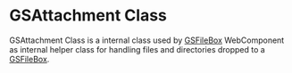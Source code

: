# GSAttachment Class

GSAttachment Class is a internal class used by [GSFileBox](./GSFileBox.md) WebComponent as internal helper class for handling files and directories dropped to a [GSFileBox](./GSFileBox.md).

